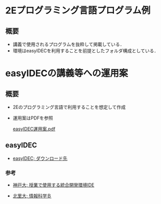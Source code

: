 # 2Eプログラミング言語プログラム例
## 概要
* 講義で使用されるプログラムを抜粋して掲載している．
* 環境はeasyIDECを利用することを前提としたフォルダ構成としている．

# easyIDECの講義等への運用案

## 概要
* 2Eのプログラミング言語で利用することを想定して作成

* 運用案はPDFを参照

    [easyIDEC運用案.pdf](./easyIDEC運用案.pdf "easyIDEC運用案.pdf")

## easyIDEC

* [easyIDEC; ダウンロード先](https://9cguide.appspot.com/p_9cide.html)

### 参考

* [神戸大; 授業で使用する統合開発環境IDE ](http://herb.h.kobe-u.ac.jp/programming/C/EasyIDEC.html)

* [北里大; 情報科学Ｂ](https://www.clas.kitasato-u.ac.jp/~ogawa/C/C01.html)